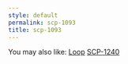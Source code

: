```yaml
---
style: default
permalink: scp-1093
title: scp-1093
---
```

You may also like:
[Loop](http://scp-wiki.net/loop)
[SCP-1240](http://scp-wiki.net/scp-1240)